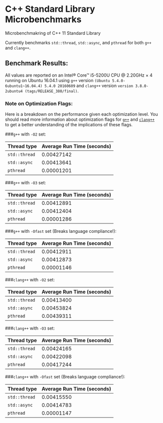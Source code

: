 # C++ Standard Library Microbenchmarks
Microbenchmakring of C++ 11 Standard Library

Currently benchmarks `std::thread`, `std::async`, and `pthread` for both `g++` and `clang++`.

## Benchmark Results:
All values are reported on an Intel® Core™ i5-5200U CPU @ 2.20GHz × 4 running on Ubuntu 16.04.1 
using `g++` version `(Ubuntu 5.4.0-6ubuntu1~16.04.4) 5.4.0 20160609` and `clang++` 
version `version 3.8.0-2ubuntu4 (tags/RELEASE_380/final)`.

### Note on Optimization Flags:
Here is a breakdown on the performance given each optimization level. You should read more 
information about optimization flags for [`g++`](https://wiki.gentoo.org/wiki/GCC_optimization#-O) 
and [`clang++`](http://clang.llvm.org/docs/CommandGuide/clang.html#code-generation-options) to get
a better understanding of the implications of these flags.

###`g++` with `-O2` set:

 Thread type         | Average Run Time (seconds)  |
 --------------------|:------------|
 `std::thread`       | 0.00427142  |
 `std::async`        | 0.00413641  |
 `pthread`           | 0.00001201  |

###`g++` with `-O3` set:

 Thread type         | Average Run Time (seconds)  |
 --------------------|:------------|
 `std::thread`       | 0.00412891  |
 `std::async`        | 0.00412404  |
 `pthread`           | 0.00001286  |

###`g++` with `-Ofast` set (Breaks language compliance!):

 Thread type         | Average Run Time (seconds)  |
 --------------------|:------------|
 `std::thread`       | 0.00412911  |
 `std::async`        | 0.00412873  |
 `pthread`           | 0.00001146  |


###`clang++` with `-O2` set:

 Thread type         | Average Run Time (seconds)  |
 --------------------|:------------|
 `std::thread`       | 0.00413400  |
 `std::async`        | 0.00453824  |
 `pthread`           | 0.00439311  |

###`clang++` with `-O3` set:

 Thread type         | Average Run Time (seconds)  |
 --------------------|:------------|
 `std::thread`       | 0.00424165  |
 `std::async`        | 0.00422098  |
 `pthread`           | 0.00417244  |

###`clang++` with `-Ofast` set (Breaks language compliance!):

 Thread type         | Average Run Time (seconds)  |
 --------------------|:------------|
 `std::thread`       | 0.00415550  |
 `std::async`        | 0.00414783  |
 `pthread`           | 0.00001147  |
